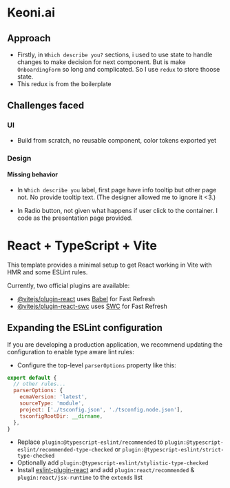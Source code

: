 # Keoni.ai

## Approach
- Firstly, in `Which describe you?` sections, i used to use state to handle changes to make decision for next component. But is make `OnboardingForm` so long and complicated. So I use `redux` to store thoose state.
- This redux is from the boilerplate

## Challenges faced
### UI
- Build from scratch, no reusable component, color tokens exported yet

### Design
#### Missing behavior
- In `Which describe you` label, first page have info tooltip but other page not. No provide tooltip text. (The designer allowed me to ignore it <3.)

- In Radio button, not given what happens if user click to the container. I code as the presentation page provided.

### 

# React + TypeScript + Vite

This template provides a minimal setup to get React working in Vite with HMR and some ESLint rules.

Currently, two official plugins are available:

- [@vitejs/plugin-react](https://github.com/vitejs/vite-plugin-react/blob/main/packages/plugin-react/README.md) uses [Babel](https://babeljs.io/) for Fast Refresh
- [@vitejs/plugin-react-swc](https://github.com/vitejs/vite-plugin-react-swc) uses [SWC](https://swc.rs/) for Fast Refresh

## Expanding the ESLint configuration

If you are developing a production application, we recommend updating the configuration to enable type aware lint rules:

- Configure the top-level `parserOptions` property like this:

```js
export default {
  // other rules...
  parserOptions: {
    ecmaVersion: 'latest',
    sourceType: 'module',
    project: ['./tsconfig.json', './tsconfig.node.json'],
    tsconfigRootDir: __dirname,
  },
}
```

- Replace `plugin:@typescript-eslint/recommended` to `plugin:@typescript-eslint/recommended-type-checked` or `plugin:@typescript-eslint/strict-type-checked`
- Optionally add `plugin:@typescript-eslint/stylistic-type-checked`
- Install [eslint-plugin-react](https://github.com/jsx-eslint/eslint-plugin-react) and add `plugin:react/recommended` & `plugin:react/jsx-runtime` to the `extends` list
